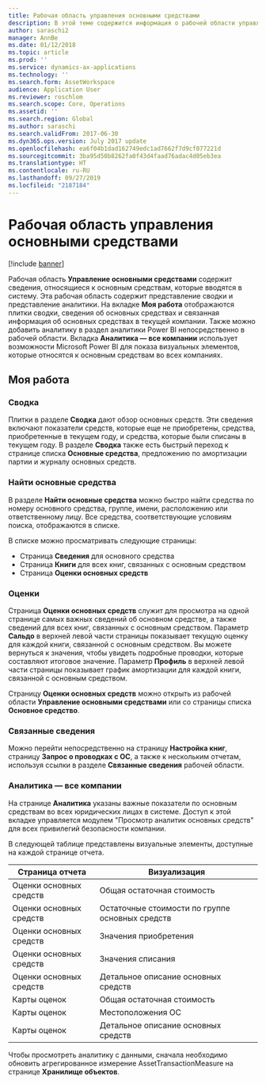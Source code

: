 ```yaml
---
title: Рабочая область управления основными средствами
description: В этой теме содержится информация о рабочей области управления основными средствами. Эта рабочая область содержит сведения, относящиеся к основным средствам, которые вводятся в систему. Она включает в себя представление сводки и представление аналитики.
author: saraschi2
manager: AnnBe
ms.date: 01/12/2018
ms.topic: article
ms.prod: ''
ms.service: dynamics-ax-applications
ms.technology: ''
ms.search.form: AssetWorkspace
audience: Application User
ms.reviewer: roschlom
ms.search.scope: Core, Operations
ms.assetid: ''
ms.search.region: Global
ms.author: saraschi
ms.search.validFrom: 2017-06-30
ms.dyn365.ops.version: July 2017 update
ms.openlocfilehash: ea6f04b1dad162749edc1ad7662f7d9cf077221d
ms.sourcegitcommit: 3ba95d50b8262fa0f43d4faad76adac4d05eb3ea
ms.translationtype: HT
ms.contentlocale: ru-RU
ms.lasthandoff: 09/27/2019
ms.locfileid: "2187184"
---
```

# <a name="fixed-asset-management-workspace"></a>Рабочая область управления основными средствами

[!include [banner](../includes/banner.md)]

Рабочая область **Управление основными средствами** содержит сведения, относящиеся к основным средствам, которые вводятся в систему. Эта рабочая область содержит представление сводки и представление аналитики. На вкладке **Моя работа** отображаются плитки сводки, сведения об основных средствах и связанная информация об основных средствах в текущей компании. Также можно добавить аналитику в раздел аналитики Power BI непосредственно в рабочей области. Вкладка **Аналитика — все компании** использует возможности Microsoft Power BI для показа визуальных элементов, которые относятся к основным средствам во всех компаниях.

## <a name="my-work"></a>Моя работа

### <a name="summary"></a>Сводка

Плитки в разделе **Сводка** дают обзор основных средств. Эти сведения включают показатели средств, которые еще не приобретены, средства, приобретенные в текущем году, и средства, которые были списаны в текущем году. В разделе **Сводка** также есть быстрый переход к странице списка **Основные средства**, предложению по амортизации партии и журналу основных средств.

### <a name="find-fixed-assets"></a>Найти основные средства

В разделе **Найти основные средства** можно быстро найти средства по номеру основного средства, группе, имени, расположению или ответственному лицу. Все средства, соответствующие условиям поиска, отображаются в списке.

В списке можно просматривать следующие страницы:

 - Страница **Сведения** для основного средства
 - Страница **Книги** для всех книг, связанных с основным средством
 - Страница **Оценки основных средств**

### <a name="valuations"></a>Оценки

Страница **Оценки основных средств** служит для просмотра на одной странице самых важных сведений об основном средстве, а также сведений для всех книг, связанных с основным средством. Параметр **Сальдо** в верхней левой части страницы показывает текущую оценку для каждой книги, связанной с основным средством. Вы можете вернуться к значения, чтобы увидеть подробные проводки, которые составляют итоговое значение. Параметр **Профиль** в верхней левой части страницы показывает график амортизации для каждой книги, связанной с основным средством.

Страницу **Оценки основных средств** можно открыть из рабочей области **Управление основными средствами** или со страницы списка **Основное средство**.

### <a name="related-information"></a>Связанные сведения

Можно перейти непосредственно на страницу **Настройка книг**, страницу **Запрос о проводках с ОС**, а также к нескольким отчетам, используя ссылки в разделе **Связанные сведения** рабочей области.

### <a name="analytics--all-companies"></a>Аналитика — все компании

На странице **Аналитика** указаны важные показатели по основным средствам во всех юридических лицах в системе. Доступ к этой вкладке управляется модулем "Просмотр аналитик основных средств" для всех привилегий безопасности компании.

В следующей таблице представлены визуальные элементы, доступные на каждой странице отчета.

| Страница отчета            | Визуализация        |
|------------------------|----------------------|
| Оценки основных средств | Общая остаточная стоимость |
| Оценки основных средств | Остаточные стоимости по группе основных средств |
| Оценки основных средств | Значения приобретения |
| Оценки основных средств | Значения списания |
| Оценки основных средств | Детальное описание основных средств |
| Карты оценок        | Общая остаточная стоимость |
| Карты оценок        | Местоположения ОС |
| Карты оценок        | Детальное описание основных средств |

Чтобы просмотреть аналитику с данными, сначала необходимо обновить агрегированное измерение AssetTransactionMeasure на странице **Хранилище объектов**.
